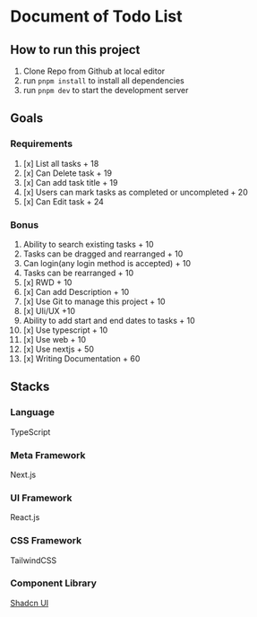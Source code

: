 # Document of Todo List

## How to run this project

1. Clone Repo from Github at local editor
2. run `pnpm install` to install all dependencies
3. run `pnpm dev` to start the development server

## Goals

### Requirements

1. [x] List all tasks + 18
2. [x] Can Delete task + 19
3. [x] Can add task title + 19
4. [x] Users can mark tasks as completed or uncompleted + 20
5. [x] Can Edit task + 24

### Bonus

1. Ability to search existing tasks + 10
2. Tasks can be dragged and rearranged + 10
3. Can login(any login method is accepted) + 10
4. Tasks can be rearranged + 10
5. [x] RWD + 10
6. [x] Can add Description + 10
7. [x] Use Git to manage this project + 10
8. [x] UIi/UX +10
10. Ability to add start and end dates to tasks + 10
11. [x] Use typescript + 10
16. [x] Use web + 10
37. [x] Use nextjs + 50
39. [x] Writing Documentation + 60

## Stacks

### Language

TypeScript

### Meta Framework

Next.js

### UI Framework

React.js

### CSS Framework

TailwindCSS

### Component Library

[Shadcn UI](https://ui.shadcn.com/)

